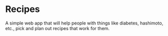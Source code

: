 # Recipes
A simple web app that will help people with things like diabetes, hashimoto, etc., pick and plan out recipes that work for them.
